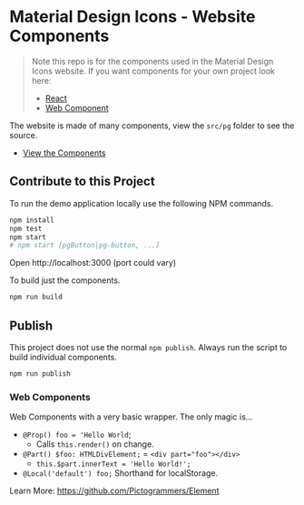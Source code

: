 # Material Design Icons - Website Components

> Note this repo is for the components used in the Material Design Icons website. If you want components for your own project look here:
>
> - [React](https://github.com/Templarian/MaterialDesign-React/)
> - [Web Component](https://github.com/Templarian/MaterialDesign-WebComponent/)

The website is made of many components, view the `src/pg` folder to see the source.

- [View the Components](https://pictogrammers.github.io/@pictogrammers/components/)

## Contribute to this Project

To run the demo application locally use the following NPM commands.

```bash
npm install
npm test
npm start
# npm start [pgButton|pg-button, ...]
```

Open http://localhost:3000 (port could vary)

To build just the components.

```bash
npm run build
```

## Publish

This project does not use the normal `npm publish`. Always run the script to build individual components.

```bash
npm run publish
```

### Web Components

Web Components with a very basic wrapper. The only magic is...

- `@Prop() foo = 'Hello World`;
  - Calls `this.render()` on change.
- `@Part() $foo: HTMLDivElement;` = `<div part="foo"></div>`
  - `this.$part.innerText = 'Hello World!';`
- `@Local('default') foo;` Shorthand for localStorage.

Learn More: https://github.com/Pictogrammers/Element
